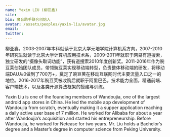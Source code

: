 ```yaml
---
name: Yaxin LIU (柳亚鑫)
site: 
bio: 魔音助手联合创始人
avatar: /assets/peoples/yaxin-liu/avatar.jpg
email: 
twitter: 
---
```


柳亚鑫，2003-2007年本科就读于北京大学元培学院计算机系方向，2007-2010年研究生就读于北京大学计算机应用技术系，2009-2011年就职于网易有道搜索，独立研发的“摄像头取词功能”，获有道搜索2010年度创新奖。2011-2016年作为豌豆荚创始团队成员，带领豌豆荚实现移动端转型，负责整体移动端的研发，将移动端DAU从0做到了700万+，奠定了豌豆荚在移动互联网时代主要流量入口之一的地位。2016-2017年豌豆荚被收购后就职于阿里巴巴。技术能力全面，精通前端、客户端技术，以及各类开源算法框架的搭建与训练。

Yaxin Liu is one of the founding members of Wandoujia, one of the largest android app stores in China. He led the mobile app development of Wandoujia from scratch, eventually making it a supper application reaching a daily active user base of 7 million. He worked for Alibaba for about a year after Wandoujia’s acquisition and started his entrepreneurship. Before Wandoujia, he worked for Netease for two years. Mr. Liu holds a Bachelor’s degree and a Master’s degree in computer science from Peking University.
